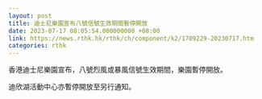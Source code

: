 ```yaml
---
layout: post
title: 迪士尼樂園宣布八號信號生效期間暫停開放
date: 2023-07-17 08:05:54.000000000 +08:00
link: https://news.rthk.hk/rthk/ch/component/k2/1709229-20230717.htm
categories: rthk
---
```


香港迪士尼樂園宣布，八號烈風或暴風信號生效期間，樂園暫停開放。

迪欣湖活動中心亦暫停開放至另行通知。
